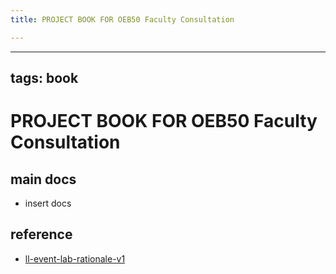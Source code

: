 ```yaml
---
title: PROJECT BOOK FOR OEB50 Faculty Consultation

---
```



---
tags: book
---

PROJECT BOOK FOR OEB50 Faculty Consultation
===

main docs
---

- insert docs

reference
---

- [ll-event-lab-rationale-v1](/AunryFEcRm6SG8qAbHAyIw)

